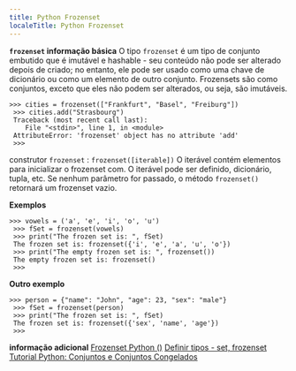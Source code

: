 ```yaml
---
title: Python Frozenset
localeTitle: Python Frozenset
---
```

**`frozenset` informação básica** O tipo `frozenset` é um tipo de conjunto embutido que é imutável e hashable - seu conteúdo não pode ser alterado depois de criado; no entanto, ele pode ser usado como uma chave de dicionário ou como um elemento de outro conjunto. Frozensets são como conjuntos, exceto que eles não podem ser alterados, ou seja, são imutáveis.
```
>>> cities = frozenset(["Frankfurt", "Basel", "Freiburg"]) 
 >>> cities.add("Strasbourg") 
 Traceback (most recent call last): 
    File "<stdin>", line 1, in <module> 
 AttributeError: 'frozenset' object has no attribute 'add' 
 >>> 
```

construtor `frozenset` : `frozenset([iterable])` O iterável contém elementos para inicializar o frozenset com. O iterável pode ser definido, dicionário, tupla, etc. Se nenhum parâmetro for passado, o método `frozenset()` retornará um frozenset vazio.

**Exemplos**
```
>>> vowels = ('a', 'e', 'i', 'o', 'u') 
 >>> fSet = frozenset(vowels) 
 >>> print("The frozen set is: ", fSet) 
 The frozen set is: frozenset({'i', 'e', 'a', 'u', 'o'}) 
 >>> print("The empty frozen set is: ", frozenset()) 
 The empty frozen set is: frozenset() 
 >>> 
```

**Outro exemplo**
```
>>> person = {"name": "John", "age": 23, "sex": "male"} 
 >>> fSet = frozenset(person) 
 >>> print("The frozen set is: ", fSet) 
 The frozen set is: frozenset({'sex', 'name', 'age'}) 
 >>> 
```

**informação adicional** [Frozenset Python ()](https://www.programiz.com/python-programming/methods/built-in/frozenset) [Definir tipos - set, frozenset](https://docs.python.org/2.4/lib/types-set.html) [Tutorial Python: Conjuntos e Conjuntos Congelados](https://www.python-course.eu/sets_frozensets.php)